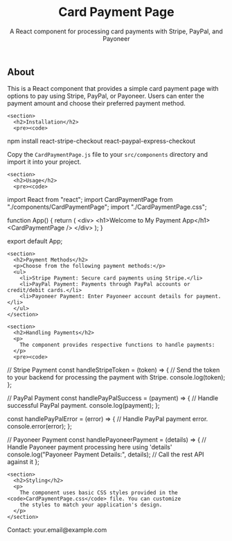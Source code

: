 <!DOCTYPE html>
<html lang="en">

<head>
   
  <meta charset="UTF-8">
  <meta name="viewport" content="width=device-width, initial-scale=1.0">
  <title>Card Payment Page - README</title>
</head>

<body>
  <header>
    <h1>Card Payment Page</h1>
    <p>A React component for processing card payments with Stripe, PayPal, and Payoneer</p>
  </header>

  <main>
    <section>
      <h2>About</h2>
      <p>
        This is a React component that provides a simple card payment page with options to pay using Stripe,
        PayPal, or Payoneer. Users can enter the payment amount and choose their preferred payment method.
      </p>
    </section>

    <section>
      <h2>Installation</h2>
      <pre><code>
npm install react-stripe-checkout react-paypal-express-checkout
      </code></pre>
      <p>Copy the <code>CardPaymentPage.js</code> file to your <code>src/components</code> directory and import it
        into your project.</p>
    </section>

    <section>
      <h2>Usage</h2>
      <pre><code>
import React from "react";
import CardPaymentPage from "./components/CardPaymentPage";
import "./CardPaymentPage.css";

function App() {
  return (
    &lt;div&gt;
      &lt;h1&gt;Welcome to My Payment App&lt;/h1&gt;
      &lt;CardPaymentPage /&gt;
    &lt;/div&gt;
  );
}

export default App;
      </code></pre>
    </section>

    <section>
      <h2>Payment Methods</h2>
      <p>Choose from the following payment methods:</p>
      <ul>
        <li>Stripe Payment: Secure card payments using Stripe.</li>
        <li>PayPal Payment: Payments through PayPal accounts or credit/debit cards.</li>
        <li>Payoneer Payment: Enter Payoneer account details for payment.</li>
      </ul>
    </section>

    <section>
      <h2>Handling Payments</h2>
      <p>
        The component provides respective functions to handle payments:
      </p>
      <pre><code>
// Stripe Payment
const handleStripeToken = (token) => {
  // Send the token to your backend for processing the payment with Stripe.
  console.log(token);
};

// PayPal Payment
const handlePayPalSuccess = (payment) => {
  // Handle successful PayPal payment.
  console.log(payment);
};

const handlePayPalError = (error) => {
  // Handle PayPal payment error.
  console.error(error);
};

// Payoneer Payment
const handlePayoneerPayment = (details) => {
  // Handle Payoneer payment processing here using 'details'
  console.log("Payoneer Payment Details:", details);
  // Call the rest API against it
};
      </code></pre>
    </section>

    <section>
      <h2>Styling</h2>
      <p>
        The component uses basic CSS styles provided in the <code>CardPaymentPage.css</code> file. You can customize
        the styles to match your application's design.
      </p>
    </section>

  </main>

  <footer>
    <p>Contact: your.email@example.com</p>
  </footer>

</body>

</html>
